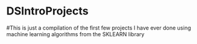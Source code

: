# DSIntroProjects
#This is just a compilation of the first few projects I have ever done using machine learning algorithms from the SKLEARN library
